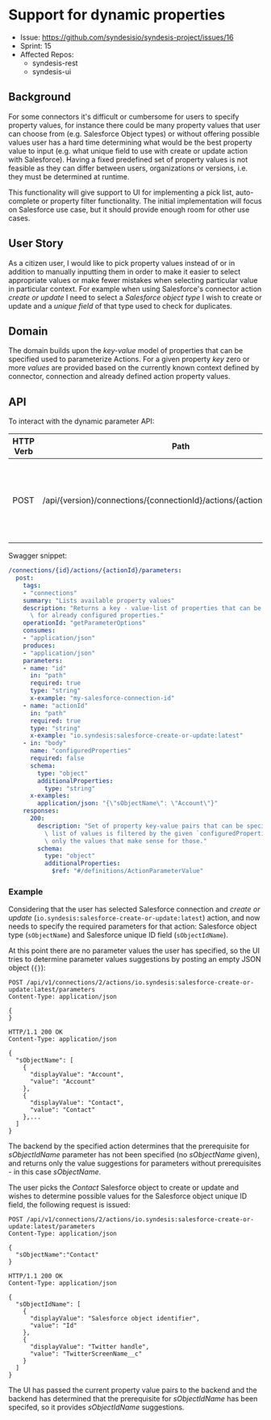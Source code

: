 # Support for dynamic properties

* Issue: https://github.com/syndesisio/syndesis-project/issues/16
* Sprint: 15
* Affected Repos:
  - syndesis-rest
  - syndesis-ui

## Background

For some connectors it's difficult or cumbersome for users to specify property values, for instance there could be many property values that user can choose from (e.g. Salesforce Object types) or without offering possible values user has a hard time determining what would be the best property value to input (e.g. what unique field to use with create or update action with Salesforce). Having a fixed predefined set of property values is not feasible as they can differ between users, organizations or versions, i.e. they must be determined at runtime.

This functionality will give support to UI for implementing a pick list, auto-complete or property filter functionality. The initial implementation will focus on Salesforce use case, but it should provide enough room for other use cases.

## User Story

As a citizen user, I would like to pick property values instead of or in addition to manually inputting them in order to make it easier to select appropriate values or make fewer mistakes when selecting particular value in particular context.
For example when using Salesforce's connector action _create or update_ I need to select a _Salesforce object type_ I wish to create or update and a _unique field_ of that type used to check for duplicates.

## Domain

The domain builds upon the _key-value_ model of properties that can be specified used to parameterize Actions. For a given property _key_ zero or more _values_ are provided based on the currently known context defined by connector, connection and already defined action property values.

## API

To interact with the dynamic parameter API:

| HTTP Verb | Path | Description |
| --------- | ---- | ----------- |
| POST      | /api/{version}/connections/{connectionId}/actions/{actionId}/parameters | Lists available property values for given chosen property values |

Swagger snippet:

```yaml
/connections/{id}/actions/{actionId}/parameters:
  post:
    tags:
    - "connections"
    summary: "Lists available property values"
    description: "Returns a key - value-list of properties that can be specified\
      \ for already configured properties."
    operationId: "getParameterOptions"
    consumes:
    - "application/json"
    produces:
    - "application/json"
    parameters:
    - name: "id"
      in: "path"
      required: true
      type: "string"
      x-example: "my-salesforce-connection-id"
    - name: "actionId"
      in: "path"
      required: true
      type: "string"
      x-example: "io.syndesis:salesforce-create-or-update:latest"
    - in: "body"
      name: "configuredProperties"
      required: false
      schema:
        type: "object"
        additionalProperties:
          type: "string"
      x-examples:
        application/json: "{\"sObjectName\": \"Account\"}"
    responses:
      200:
        description: "Set of property key-value pairs that can be specified. The\
          \ list of values is filtered by the given `configuredProperties` to contain\
          \ only the values that make sense for those."
        schema:
          type: "object"
          additionalProperties:
            $ref: "#/definitions/ActionParameterValue"
```

### Example

Considering that the user has selected Salesforce connection and _create or update_ (`io.syndesis:salesforce-create-or-update:latest`) action, and now needs to specify the required parameters for that action: Salesforce object type (`sObjectName`) and Salesforce unique ID field (`sObjectIdName`).

At this point there are no parameter values the user has specified, so the UI tries to determine parameter values suggestions by posting an empty JSON object (`{}`):

```http
POST /api/v1/connections/2/actions/io.syndesis:salesforce-create-or-update:latest/parameters
Content-Type: application/json

{
}

HTTP/1.1 200 OK
Content-Type: application/json

{
  "sObjectName": [
    {
      "displayValue": "Account",
      "value": "Account"
    },
    {
      "displayValue": "Contact",
      "value": "Contact"
    },...
  ]
}

```

The backend by the specified action determines that the prerequisite for _sObjectIdName_ parameter has not been specified (no _sObjectName_ given), and returns only the value suggestions for parameters without prerequisites - in this case _sObjectName_.

The user picks the _Contact_ Salesforce object to create or update and wishes to determine possible values for the Salesforce object unique ID field, the following request is issued:

```http
POST /api/v1/connections/2/actions/io.syndesis:salesforce-create-or-update:latest/parameters
Content-Type: application/json

{
  "sObjectName":"Contact"
}

HTTP/1.1 200 OK
Content-Type: application/json

{
  "sObjectIdName": [
    {
      "displayValue": "Salesforce object identifier",
      "value": "Id"
    },
    {
      "displayValue": "Twitter handle",
      "value": "TwitterScreenName__c"
    }
  ]
}
```

The UI has passed the current property value pairs to the backend and the backend has determined that the prerequisite for _sObjectIdName_ has been specifed, so it provides _sObjectIdName_ suggestions.

